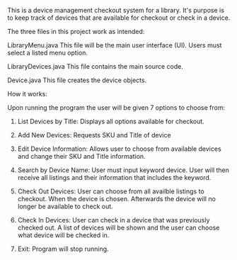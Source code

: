 This is a device management checkout system for a library. It's purpose is to keep track of devices that are available for checkout or check in a device.


The three files in this project work as intended:

  LibraryMenu.java
  This file will be the main user interface (UI). Users must select a listed menu option.
  
  LibraryDevices.java
  This file contains the main source code.  
  
  Device.java
  This file creates the device objects.


How it works:

  Upon running the program the user will be given 7 options to choose from: 
  1. List Devices by Title: Displays all options available for checkout.
  
  2. Add New Devices: Requests SKU and Title of device
  
  3. Edit Device Information: Allows user to choose from available devices and change their SKU and Title information.
  
  4. Search by Device Name: User must input keyword device. User will then receive all listings and their information that includes the keyword.
  
  5. Check Out Devices: User can choose from all availble listings to checkout. When the device is chosen. Afterwards the device will no longer be available to check out.
  
  6. Check In Devices: User can check in a device that was previously checked out. A list of devices will be shown and the user can choose what device will be checked in.
  
  7. Exit: Program will stop running.		

